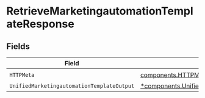 # RetrieveMarketingautomationTemplateResponse


## Fields

| Field                                                                                                                       | Type                                                                                                                        | Required                                                                                                                    | Description                                                                                                                 |
| --------------------------------------------------------------------------------------------------------------------------- | --------------------------------------------------------------------------------------------------------------------------- | --------------------------------------------------------------------------------------------------------------------------- | --------------------------------------------------------------------------------------------------------------------------- |
| `HTTPMeta`                                                                                                                  | [components.HTTPMetadata](../../models/components/httpmetadata.md)                                                          | :heavy_check_mark:                                                                                                          | N/A                                                                                                                         |
| `UnifiedMarketingautomationTemplateOutput`                                                                                  | [*components.UnifiedMarketingautomationTemplateOutput](../../models/components/unifiedmarketingautomationtemplateoutput.md) | :heavy_minus_sign:                                                                                                          | N/A                                                                                                                         |